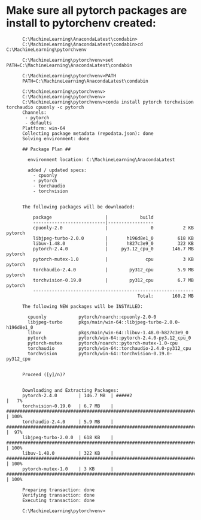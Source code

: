 Make sure all pytorch packages are install to pytorchenv created:
====================================================================



          C:\MachineLearning\AnacondaLatest\condabin>
          C:\MachineLearning\AnacondaLatest\condabin>cd C:\MachineLearning\pytorchvenv
          
          C:\MachineLearning\pytorchvenv>set PATH=C:\MachineLearning\AnacondaLatest\condabin
          
          C:\MachineLearning\pytorchvenv>PATH
          PATH=C:\MachineLearning\AnacondaLatest\condabin
          
          C:\MachineLearning\pytorchvenv>
          C:\MachineLearning\pytorchvenv>
          C:\MachineLearning\pytorchvenv>conda install pytorch torchvision torchaudio cpuonly -c pytorch
          Channels:
           - pytorch
           - defaults
          Platform: win-64
          Collecting package metadata (repodata.json): done
          Solving environment: done
          
          ## Package Plan ##
          
            environment location: C:\MachineLearning\AnacondaLatest
          
            added / updated specs:
              - cpuonly
              - pytorch
              - torchaudio
              - torchvision
          
          
          The following packages will be downloaded:
          
              package                    |            build
              ---------------------------|-----------------
              cpuonly-2.0                |                0           2 KB  pytorch
              libjpeg-turbo-2.0.0        |       h196d8e1_0         618 KB
              libuv-1.48.0               |       h827c3e9_0         322 KB
              pytorch-2.4.0              |     py3.12_cpu_0       146.7 MB  pytorch
              pytorch-mutex-1.0          |              cpu           3 KB  pytorch
              torchaudio-2.4.0           |        py312_cpu         5.9 MB  pytorch
              torchvision-0.19.0         |        py312_cpu         6.7 MB  pytorch
              ------------------------------------------------------------
                                                     Total:       160.2 MB
          
          The following NEW packages will be INSTALLED:
          
            cpuonly            pytorch/noarch::cpuonly-2.0-0
            libjpeg-turbo      pkgs/main/win-64::libjpeg-turbo-2.0.0-h196d8e1_0
            libuv              pkgs/main/win-64::libuv-1.48.0-h827c3e9_0
            pytorch            pytorch/win-64::pytorch-2.4.0-py3.12_cpu_0
            pytorch-mutex      pytorch/noarch::pytorch-mutex-1.0-cpu
            torchaudio         pytorch/win-64::torchaudio-2.4.0-py312_cpu
            torchvision        pytorch/win-64::torchvision-0.19.0-py312_cpu
          
          
          Proceed ([y]/n)?
          
          
          Downloading and Extracting Packages:
          pytorch-2.4.0        | 146.7 MB  | #####2                                                                       |   7%
          torchvision-0.19.0   | 6.7 MB    | ###########################################################################7 | 100%
          torchaudio-2.4.0     | 5.9 MB    | #########################################################################3   |  97%
          libjpeg-turbo-2.0.0  | 618 KB    | ############################################################################ | 100%
          libuv-1.48.0         | 322 KB    | ############################################################################ | 100%
          pytorch-mutex-1.0    | 3 KB      | ############################################################################ | 100%
          
          Preparing transaction: done
          Verifying transaction: done
          Executing transaction: done
          
          C:\MachineLearning\pytorchvenv>
